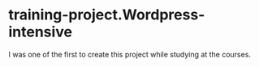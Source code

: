 # training-project.Wordpress-intensive
I was one of the first to create this project while studying at the courses.
